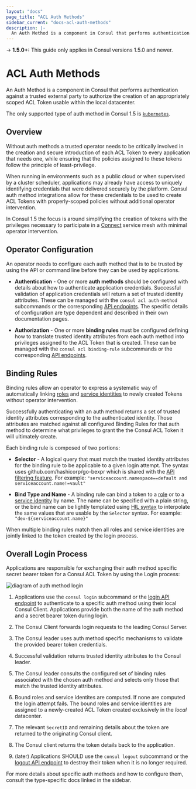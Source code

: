 ```yaml
---
layout: "docs"
page_title: "ACL Auth Methods"
sidebar_current: "docs-acl-auth-methods"
description: |-
  An Auth Method is a component in Consul that performs authentication against a trusted external party to authorize the creation of an appropriately scoped ACL Token usable within the local datacenter.
---
```


-> **1.5.0+:**  This guide only applies in Consul versions 1.5.0 and newer.

# ACL Auth Methods

An Auth Method is a component in Consul that performs authentication against a
trusted external party to authorize the creation of an appropriately scoped ACL
Token usable within the local datacenter.

The only supported type of auth method in Consul 1.5 is
[`kubernetes`](/docs/acl/auth-methods/kubernetes.html).

## Overview

Without auth methods a trusted operator needs to be critically involved in the
creation and secure introduction of each ACL Token to every application that
needs one, while ensuring that the policies assigned to these tokens follow the
principle of least-privilege.

When running in environments such as a public cloud or when supervised by a
cluster scheduler, applications may already have access to uniquely identifying
credentials that were delivered securely by the platform. Consul auth method
integrations allow for these credentials to be used to create ACL Tokens with
properly-scoped policies without additional operator intervention.

In Consul 1.5 the focus is around simplifying the creation of tokens with the
privileges necessary to participate in a [Connect](/docs/connect/index.html)
service mesh with minimal operator intervention.

## Operator Configuration

An operator needs to configure each auth method that is to be trusted by
using the API or command line before they can be used by applications.

* **Authentication** - One or more **auth methods** should be configured with
  details about how to authenticate application credentials. Successful
  validation of application credentials will return a set of trusted identity
  attributes. These can be managed with the `consul acl auth-method`
  subcommands or the corresponding [API endpoints](/api/acl/auth-methods.html).
  The specific details of configuration are type dependent and described in
  their own documentation pages.

* **Authorization** - One or more **binding rules** must be configured defining
  how to translate trusted identity attributes from each auth method into
  privileges assigned to the ACL Token that is created. These can be managed
  with the `consul acl binding-rule` subcommands or the corresponding [API
  endpoints](/api/acl/binding-rules.html).

## Binding Rules

Binding rules allow an operator to express a systematic way of automatically
linking [roles](/docs/acl/acl-system.html#acl-roles) and [service
identities](/docs/acl/acl-system.html#acl-service-identities) to newly created
Tokens without operator intervention.

Successfully authenticating with an auth method returns a set of trusted
identity attributes corresponding to the authenticated identity.  Those
attributes are matched against all configured Binding Rules for that auth
method to determine what privileges to grant the the Consul ACL Token it will
ultimately create.

Each binding rule is composed of two portions:

- **Selector** - A logical query that must match the trusted identity
  attributes for the binding rule to be applicable to a given login attempt.
  The syntax uses github.com/hashicorp/go-bexpr which is shared with the [API
  filtering feature](/api/features/filtering.html).  For example:
  `"serviceaccount.namespace==default and serviceaccount.name!=vault"`

- **Bind Type and Name** - A binding rule can bind a token to a
  [role](/docs/acl/acl-system.html#acl-roles) or to a [service
  identity](/docs/acl/acl-system.html#acl-service-identities) by name. The name
  can be specified with a plain string, or the bind name can be lightly
  templated using [HIL syntax](https://github.com/hashicorp/hil) to interpolate
  the same values that are usable by the `Selector` syntax. For example:
  `"dev-${serviceaccount.name}"`

When multiple binding rules match then all roles and service identities are
jointly linked to the token created by the login process.

## Overall Login Process

Applications are responsible for exchanging their auth method specific secret
bearer token for a Consul ACL Token by using the Login process:

![diagram of auth method login](/assets/images/auth-methods.svg)

1. Applications use the `consul login` subcommand or the [login API
   endpoint](/api/acl/acl.html#login-to-auth-method) to authenticate to a
   specific auth method using their local Consul Client. Applications provide
   both the name of the auth method and a secret bearer token during login.

2. The Consul Client forwards login requests to the leading Consul Server.

3. The Consul leader uses auth method specific mechanisms to validate the
   provided bearer token credentials.
   
4. Successful validation returns trusted identity attributes to the Consul
   leader.

5. The Consul leader consults the configured set of binding rules associated
   with the chosen auth method and selects only those that match the trusted
   identity attributes.

6. Bound roles and service identites are computed. If none are computed the
   login attempt fails. The bound roles and service identities are assigned to
   a newly-created ACL Token created exclusively in the _local_ datacenter.
   
7. The relevant `SecretID` and remaining details about the token are returned to
   the originating Consul client.

8. The Consul client returns the token details back to the application.

9. (later) Applications SHOULD use the `consul logout` subcommand or the
   [logout API endpoint](/api/acl/acl.html#logout-from-auth-method) to destroy
   their token when it is no longer required.

For more details about specific auth methods and how to configure them, consult
the type-specific docs linked in the sidebar.

